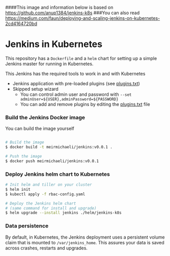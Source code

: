 ####This image and information below is based on https://github.com/anup1384/jenkins-k8s
###You can also read https://medium.com/faun/deploying-and-scaling-jenkins-on-kubernetes-2cd4164720bd
# Jenkins in Kubernetes
This repository has a `Dockerfile` and a `helm` chart for setting up a simple Jenkins master for running in Kubernetes.

This Jenkins has the required tools to work in and with Kubernetes
- Jenkins application with pre-loaded plugins (see [plugins.txt](plugins.txt))
- Skipped setup wizard
  - You can control admin user and password with `--set adminUser=${USER},adminPassword=${PASSWORD}`
  - You can add and remove plugins by editing the [plugins.txt](plugins.txt) file


### Build the Jenkins Docker image
You can build the image yourself
```bash

# Build the image
$ docker build -t meirmichaeli/jenkins:v0.0.1 .

# Push the image
$ docker push meirmichaeli/jenkins:v0.0.1
```

### Deploy Jenkins helm chart to Kubernetes
```bash
# Init helm and tiller on your cluster
$ helm init
$ kubectl apply -f rbac-config.yaml

# Deploy the Jenkins helm chart
# (same command for install and upgrade)
$ helm upgrade --install jenkins ./helm/jenkins-k8s
```

### Data persistence
By default, in Kubernetes, the Jenkins deployment uses a persistent volume claim that is mounted to `/var/jenkins_home`.
This assures your data is saved across crashes, restarts and upgrades.   

